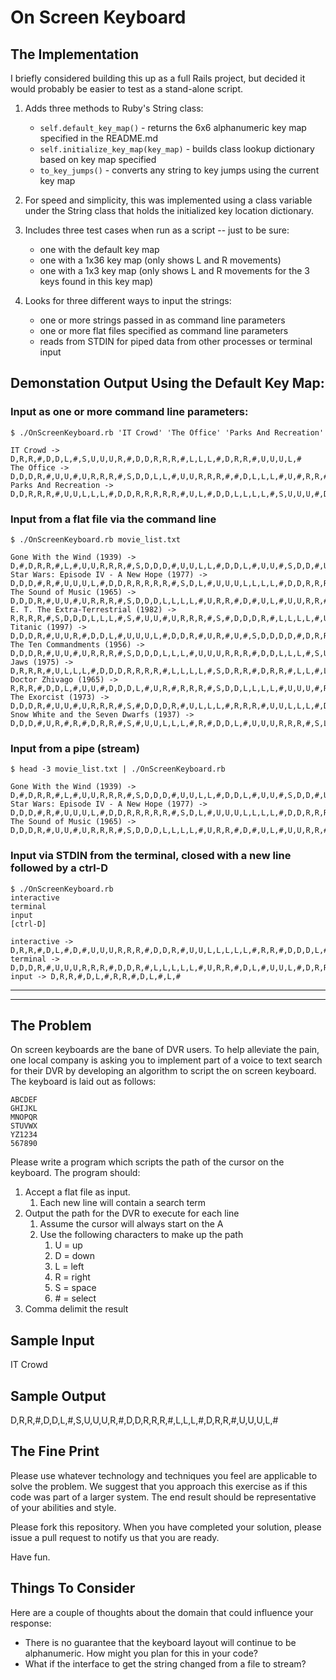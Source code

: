 # On Screen Keyboard

## The Implementation

I briefly considered building this up as a full Rails project, but decided it would probably be easier to test as a stand-alone script.

1. Adds three methods to Ruby's String class:
   - `self.default_key_map()` - returns the 6x6 alphanumeric key map specified in the README.md
   - `self.initialize_key_map(key_map)` - builds class lookup dictionary based on key map specified
   - `to_key_jumps()` - converts any string to key jumps using the current key map

2. For speed and simplicity, this was implemented using a class variable under the String class that holds the initialized key location dictionary.

3. Includes three test cases when run as a script -- just to be sure:
   - one with the default key map
   - one with a 1x36 key map (only shows L and R movements)
   - one with a 1x3 key map (only shows L and R movements for the 3 keys found in this key map)

4. Looks for three different ways to input the strings:
   - one or more strings passed in as command line parameters
   - one or more flat files specified as command line parameters
   - reads from STDIN for piped data from other processes or terminal input


## Demonstation Output Using the Default Key Map:

### Input as one or more command line parameters:
```
$ ./OnScreenKeyboard.rb 'IT Crowd' 'The Office' 'Parks And Recreation'
```
```
IT Crowd -> D,R,R,#,D,D,L,#,S,U,U,U,R,#,D,D,R,R,R,#,L,L,L,#,D,R,R,#,U,U,U,L,#
The Office -> D,D,D,R,#,U,U,#,U,R,R,R,#,S,D,D,L,L,#,U,U,R,R,R,#,#,D,L,L,L,#,U,#,R,R,#
Parks And Recreation -> D,D,R,R,R,#,U,U,L,L,L,#,D,D,R,R,R,R,R,#,U,L,#,D,D,L,L,L,L,#,S,U,U,U,#,D,D,R,#,U,U,R,R,#,S,D,D,R,R,#,U,U,L,#,L,L,#,D,D,R,R,R,#,U,U,L,#,L,L,L,L,#,D,D,D,R,#,U,U,R,#,D,#,L,#
```

### Input from a flat file via the command line
```
$ ./OnScreenKeyboard.rb movie_list.txt
```
```
Gone With the Wind (1939) -> D,#,D,R,R,#,L,#,U,U,R,R,R,#,S,D,D,D,#,U,U,L,L,#,D,D,L,#,U,U,#,S,D,D,#,U,U,#,U,R,R,R,#,S,D,D,D,#,U,U,L,L,#,D,L,#,U,U,R,R,#,S,D,D,D,D,L,#,D,R,R,#,U,#,D,#
Star Wars: Episode IV - A New Hope (1977) -> D,D,D,#,R,#,U,U,U,L,#,D,D,R,R,R,R,R,#,S,D,L,#,U,U,U,L,L,L,L,#,D,D,R,R,R,R,R,#,D,L,L,L,L,L,#,S,U,U,U,R,R,R,R,#,D,D,L,#,U,L,#,D,D,L,L,#,U,R,R,#,U,U,R,#,R,#,S,D,L,L,#,D,D,R,#,S,S,U,U,U,L,L,L,#,S,D,D,R,#,U,U,R,R,R,#,D,D,D,#,S,U,U,L,L,L,#,D,R,#,R,#,U,U,R,#,S,D,D,D,D,L,L,#,D,R,R,#,L,L,#,#
The Sound of Music (1965) -> D,D,D,R,#,U,U,#,U,R,R,R,#,S,D,D,D,L,L,L,L,#,U,R,R,#,D,#,U,L,#,U,U,R,R,#,S,D,D,L,#,U,U,R,R,R,#,S,D,D,L,L,L,L,L,#,D,R,R,#,L,L,#,U,U,R,R,#,U,#,S,D,D,D,D,#,D,R,R,#,L,L,L,#,L,#
E. T. The Extra-Terrestrial (1982) -> R,R,R,R,#,S,D,D,D,L,L,L,#,S,#,U,U,#,U,R,R,R,#,S,#,D,D,D,R,#,L,L,L,L,#,U,R,R,R,R,#,U,U,L,L,L,L,L,#,D,D,D,R,#,U,U,U,R,R,R,#,D,D,R,#,#,U,U,L,#,D,D,D,L,L,L,L,#,R,#,U,R,R,R,R,#,U,L,L,L,#,U,L,L,#,D,R,R,R,R,R,#,S,D,D,D,L,L,L,#,D,R,R,#,L,#,U,#
Titanic (1997) -> D,D,D,R,#,U,U,R,#,D,D,L,#,U,U,U,L,#,D,D,R,#,U,R,#,U,#,S,D,D,D,D,#,D,R,R,#,#,L,L,#
The Ten Commandments (1956) -> D,D,D,R,#,U,U,#,U,R,R,R,#,S,D,D,D,L,L,L,#,U,U,U,R,R,R,#,D,D,L,L,L,#,S,U,U,R,#,D,D,#,L,L,#,#,U,U,#,D,D,R,#,U,U,R,R,#,D,D,L,L,L,#,U,U,R,R,R,R,#,D,D,L,L,L,#,D,#,L,#,S,D,R,R,#,D,R,R,#,L,L,L,L,#,R,#
Jaws (1975) -> D,R,R,R,#,U,L,L,L,#,D,D,D,R,R,R,R,#,L,L,L,L,#,S,D,R,R,#,D,R,R,#,L,L,#,L,L,#
Doctor Zhivago (1965) -> R,R,R,#,D,D,L,#,U,U,#,D,D,D,L,#,U,R,#,R,R,R,#,S,D,D,L,L,L,L,#,U,U,U,#,R,#,D,D,R,#,U,U,U,L,L,L,#,D,#,D,R,R,#,S,D,D,#,D,R,R,#,L,L,L,#,L,#
The Exorcist (1973) -> D,D,D,R,#,U,U,#,U,R,R,R,#,S,#,D,D,D,R,#,U,L,L,L,#,R,R,R,#,U,U,L,L,L,#,D,#,D,D,L,L,#,R,#,S,D,R,#,D,R,R,#,L,L,#,U,R,R,#
Snow White and the Seven Dwarfs (1937) -> D,D,D,#,U,R,#,R,#,D,R,R,#,S,#,U,U,L,L,L,#,R,#,D,D,L,#,U,U,U,R,R,R,#,S,L,L,L,L,#,D,D,R,#,U,U,R,R,#,S,D,D,D,L,L,#,U,U,#,U,R,R,R,#,S,D,D,D,L,L,L,L,#,U,U,U,R,R,R,R,#,D,D,D,L,#,U,U,U,R,#,D,D,L,L,L,#,S,U,U,R,R,#,D,D,D,R,#,U,U,U,L,L,L,L,#,D,D,R,R,R,R,R,#,U,U,#,D,D,D,L,L,L,L,L,#,S,D,R,R,#,D,R,R,#,U,#,D,L,L,#
```

### Input from a pipe (stream)
```
$ head -3 movie_list.txt | ./OnScreenKeyboard.rb 
```
```
Gone With the Wind (1939) -> D,#,D,R,R,#,L,#,U,U,R,R,R,#,S,D,D,D,#,U,U,L,L,#,D,D,L,#,U,U,#,S,D,D,#,U,U,#,U,R,R,R,#,S,D,D,D,#,U,U,L,L,#,D,L,#,U,U,R,R,#,S,D,D,D,D,L,#,D,R,R,#,U,#,D,#
Star Wars: Episode IV - A New Hope (1977) -> D,D,D,#,R,#,U,U,U,L,#,D,D,R,R,R,R,R,#,S,D,L,#,U,U,U,L,L,L,L,#,D,D,R,R,R,R,R,#,D,L,L,L,L,L,#,S,U,U,U,R,R,R,R,#,D,D,L,#,U,L,#,D,D,L,L,#,U,R,R,#,U,U,R,#,R,#,S,D,L,L,#,D,D,R,#,S,S,U,U,U,L,L,L,#,S,D,D,R,#,U,U,R,R,R,#,D,D,D,#,S,U,U,L,L,L,#,D,R,#,R,#,U,U,R,#,S,D,D,D,D,L,L,#,D,R,R,#,L,L,#,#
The Sound of Music (1965) -> D,D,D,R,#,U,U,#,U,R,R,R,#,S,D,D,D,L,L,L,L,#,U,R,R,#,D,#,U,L,#,U,U,R,R,#,S,D,D,L,#,U,U,R,R,R,#,S,D,D,L,L,L,L,L,#,D,R,R,#,L,L,#,U,U,R,R,#,U,#,S,D,D,D,D,#,D,R,R,#,L,L,L,#,L,#
```

### Input via STDIN from the terminal, closed with a new line followed by a ctrl-D
```
$ ./OnScreenKeyboard.rb 
interactive
terminal
input
[ctrl-D]
```
```
interactive -> D,R,R,#,D,L,#,D,#,U,U,U,R,R,R,#,D,D,R,#,U,U,L,L,L,L,L,#,R,R,#,D,D,D,L,#,U,U,R,#,D,D,R,#,U,U,U,R,#
terminal -> D,D,D,R,#,U,U,U,R,R,R,#,D,D,R,#,L,L,L,L,L,#,U,R,R,#,D,L,#,U,U,L,#,D,R,R,R,R,R,#
input -> D,R,R,#,D,L,#,R,R,#,D,L,#,L,#
```

---
---

## The Problem

On screen keyboards are the bane of DVR users. To help alleviate the pain, one local company is asking you to implement part of a voice to text search for their DVR by developing an algorithm to script the on screen keyboard.
The keyboard is laid out as follows:

```
ABCDEF
GHIJKL
MNOPQR
STUVWX
YZ1234
567890
```

Please write a program which scripts the path of the cursor on the keyboard. The program should:

1. Accept a flat file as input.
   1. Each new line will contain a search term
2. Output the path for the DVR to execute for each line
   1. Assume the cursor will always start on the A
   2. Use the following characters to make up the path
      1. U = up
      2. D = down
      3. L = left
      4. R = right
      5. S = space
      6. \# = select
3. Comma delimit the result

## Sample Input

IT Crowd

## Sample Output

D,R,R,#,D,D,L,#,S,U,U,U,R,#,D,D,R,R,R,#,L,L,L,#,D,R,R,#,U,U,U,L,#

## The Fine Print

Please use whatever technology and techniques you feel are applicable to solve the problem. We suggest that you approach this exercise as if this code was part of a larger system. The end result should be representative of your abilities and style.

Please fork this repository. When you have completed your solution, please issue a pull request to notify us that you are ready.

Have fun.

## Things To Consider

Here are a couple of thoughts about the domain that could influence your response:

- There is no guarantee that the keyboard layout will continue to be alphanumeric. How might you plan for this in your code?
- What if the interface to get the string changed from a file to stream?